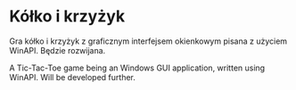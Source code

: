 # Kółko i krzyżyk
Gra kółko i krzyżyk z graficznym interfejsem okienkowym pisana z użyciem WinAPI. Będzie rozwijana.

A Tic-Tac-Toe game being an Windows GUI application, written using WinAPI. Will be developed further.
